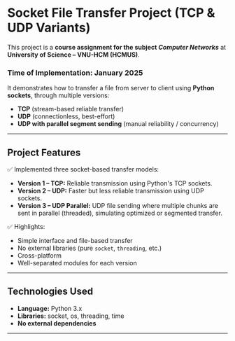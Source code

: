 # Socket File Transfer Project (TCP & UDP Variants)

This project is a **course assignment for the subject _Computer Networks_** at  
**University of Science – VNU-HCM (HCMUS)**.

### Time of Implementation: **January 2025**

It demonstrates how to transfer a file from server to client using **Python sockets**, through multiple versions:  
- **TCP** (stream-based reliable transfer)  
- **UDP** (connectionless, best-effort)  
- **UDP with parallel segment sending** (manual reliability / concurrency)

---

## Project Features

✅ Implemented three socket-based transfer models:
- **Version 1 – TCP:** Reliable transmission using Python's TCP sockets.
- **Version 2 – UDP:** Faster but less reliable transmission using UDP sockets.
- **Version 3 – UDP Parallel:** UDP file sending where multiple chunks are sent in parallel (threaded), simulating optimized or segmented transfer.

✅ Highlights:
- Simple interface and file-based transfer
- No external libraries (pure `socket`, `threading`, etc.)
- Cross-platform
- Well-separated modules for each version

---

## Technologies Used

- **Language:** Python 3.x
- **Libraries:** socket, os, threading, time
- **No external dependencies**

---


